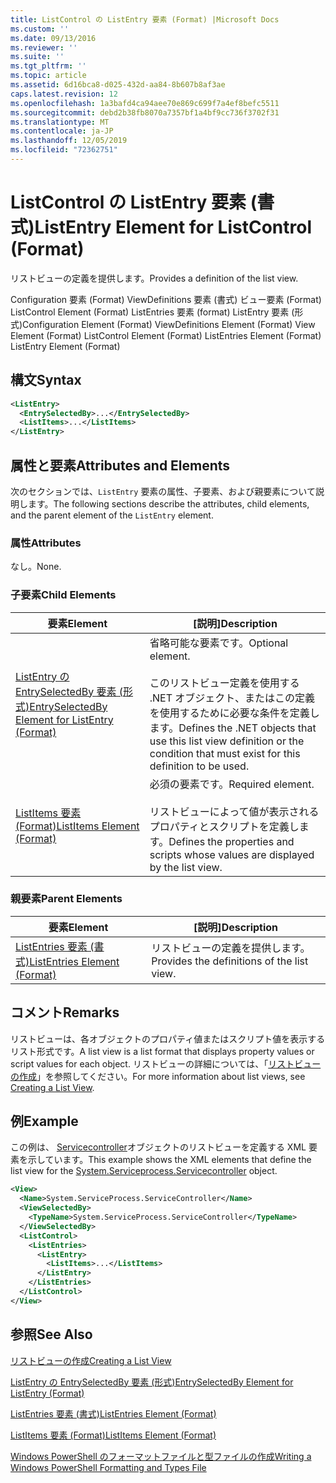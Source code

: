 ```yaml
---
title: ListControl の ListEntry 要素 (Format) |Microsoft Docs
ms.custom: ''
ms.date: 09/13/2016
ms.reviewer: ''
ms.suite: ''
ms.tgt_pltfrm: ''
ms.topic: article
ms.assetid: 6d16bca8-d025-432d-aa84-8b607b8af3ae
caps.latest.revision: 12
ms.openlocfilehash: 1a3bafd4ca94aee70e869c699f7a4ef8befc5511
ms.sourcegitcommit: debd2b38fb8070a7357bf1a4bf9cc736f3702f31
ms.translationtype: MT
ms.contentlocale: ja-JP
ms.lasthandoff: 12/05/2019
ms.locfileid: "72362751"
---
```

# <a name="listentry-element-for-listcontrol-format"></a><span data-ttu-id="cb607-102">ListControl の ListEntry 要素 (書式)</span><span class="sxs-lookup"><span data-stu-id="cb607-102">ListEntry Element for ListControl (Format)</span></span>

<span data-ttu-id="cb607-103">リストビューの定義を提供します。</span><span class="sxs-lookup"><span data-stu-id="cb607-103">Provides a definition of the list view.</span></span>

<span data-ttu-id="cb607-104">Configuration 要素 (Format) ViewDefinitions 要素 (書式) ビュー要素 (Format) ListControl Element (Format) ListEntries 要素 (format) ListEntry 要素 (形式)</span><span class="sxs-lookup"><span data-stu-id="cb607-104">Configuration Element (Format) ViewDefinitions Element (Format) View Element (Format) ListControl Element (Format) ListEntries Element (Format) ListEntry Element (Format)</span></span>

## <a name="syntax"></a><span data-ttu-id="cb607-105">構文</span><span class="sxs-lookup"><span data-stu-id="cb607-105">Syntax</span></span>

```xml
<ListEntry>
  <EntrySelectedBy>...</EntrySelectedBy>
  <ListItems>...</ListItems>
</ListEntry>
```

## <a name="attributes-and-elements"></a><span data-ttu-id="cb607-106">属性と要素</span><span class="sxs-lookup"><span data-stu-id="cb607-106">Attributes and Elements</span></span>

<span data-ttu-id="cb607-107">次のセクションでは、`ListEntry` 要素の属性、子要素、および親要素について説明します。</span><span class="sxs-lookup"><span data-stu-id="cb607-107">The following sections describe the attributes, child elements, and the parent element of the `ListEntry` element.</span></span>

### <a name="attributes"></a><span data-ttu-id="cb607-108">属性</span><span class="sxs-lookup"><span data-stu-id="cb607-108">Attributes</span></span>

<span data-ttu-id="cb607-109">なし。</span><span class="sxs-lookup"><span data-stu-id="cb607-109">None.</span></span>

### <a name="child-elements"></a><span data-ttu-id="cb607-110">子要素</span><span class="sxs-lookup"><span data-stu-id="cb607-110">Child Elements</span></span>

|<span data-ttu-id="cb607-111">要素</span><span class="sxs-lookup"><span data-stu-id="cb607-111">Element</span></span>|<span data-ttu-id="cb607-112">[説明]</span><span class="sxs-lookup"><span data-stu-id="cb607-112">Description</span></span>|
|-------------|-----------------|
|[<span data-ttu-id="cb607-113">ListEntry の EntrySelectedBy 要素 (形式)</span><span class="sxs-lookup"><span data-stu-id="cb607-113">EntrySelectedBy Element for ListEntry (Format)</span></span>](./entryselectedby-element-for-listentry-for-listcontrol-format.md)|<span data-ttu-id="cb607-114">省略可能な要素です。</span><span class="sxs-lookup"><span data-stu-id="cb607-114">Optional element.</span></span><br /><br /> <span data-ttu-id="cb607-115">このリストビュー定義を使用する .NET オブジェクト、またはこの定義を使用するために必要な条件を定義します。</span><span class="sxs-lookup"><span data-stu-id="cb607-115">Defines the .NET objects that use this list view definition or the condition that must exist for this definition to be used.</span></span>|
|[<span data-ttu-id="cb607-116">ListItems 要素 (Format)</span><span class="sxs-lookup"><span data-stu-id="cb607-116">ListItems Element (Format)</span></span>](./listitems-element-for-listentry-for-listcontrol-format.md)|<span data-ttu-id="cb607-117">必須の要素です。</span><span class="sxs-lookup"><span data-stu-id="cb607-117">Required element.</span></span><br /><br /> <span data-ttu-id="cb607-118">リストビューによって値が表示されるプロパティとスクリプトを定義します。</span><span class="sxs-lookup"><span data-stu-id="cb607-118">Defines the properties and scripts whose values are displayed by the list view.</span></span>|

### <a name="parent-elements"></a><span data-ttu-id="cb607-119">親要素</span><span class="sxs-lookup"><span data-stu-id="cb607-119">Parent Elements</span></span>

|<span data-ttu-id="cb607-120">要素</span><span class="sxs-lookup"><span data-stu-id="cb607-120">Element</span></span>|<span data-ttu-id="cb607-121">[説明]</span><span class="sxs-lookup"><span data-stu-id="cb607-121">Description</span></span>|
|-------------|-----------------|
|[<span data-ttu-id="cb607-122">ListEntries 要素 (書式)</span><span class="sxs-lookup"><span data-stu-id="cb607-122">ListEntries Element (Format)</span></span>](./listentries-element-for-listcontrol-format.md)|<span data-ttu-id="cb607-123">リストビューの定義を提供します。</span><span class="sxs-lookup"><span data-stu-id="cb607-123">Provides the definitions of the list view.</span></span>|

## <a name="remarks"></a><span data-ttu-id="cb607-124">コメント</span><span class="sxs-lookup"><span data-stu-id="cb607-124">Remarks</span></span>

<span data-ttu-id="cb607-125">リストビューは、各オブジェクトのプロパティ値またはスクリプト値を表示するリスト形式です。</span><span class="sxs-lookup"><span data-stu-id="cb607-125">A list view is a list format that displays property values or script values for each object.</span></span> <span data-ttu-id="cb607-126">リストビューの詳細については、「[リストビューの作成](./creating-a-list-view.md)」を参照してください。</span><span class="sxs-lookup"><span data-stu-id="cb607-126">For more information about list views, see [Creating a List View](./creating-a-list-view.md).</span></span>

## <a name="example"></a><span data-ttu-id="cb607-127">例</span><span class="sxs-lookup"><span data-stu-id="cb607-127">Example</span></span>

<span data-ttu-id="cb607-128">この例は、 [Servicecontroller](/dotnet/api/System.ServiceProcess.ServiceController)オブジェクトのリストビューを定義する XML 要素を示しています。</span><span class="sxs-lookup"><span data-stu-id="cb607-128">This example shows the XML elements that define the list view for the [System.Serviceprocess.Servicecontroller](/dotnet/api/System.ServiceProcess.ServiceController) object.</span></span>

```xml
<View>
  <Name>System.ServiceProcess.ServiceController</Name>
  <ViewSelectedBy>
    <TypeName>System.ServiceProcess.ServiceController</TypeName>
  </ViewSelectedBy>
  <ListControl>
    <ListEntries>
      <ListEntry>
        <ListItems>...</ListItems>
      </ListEntry>
    </ListEntries>
  </ListControl>
</View>
```

## <a name="see-also"></a><span data-ttu-id="cb607-129">参照</span><span class="sxs-lookup"><span data-stu-id="cb607-129">See Also</span></span>

[<span data-ttu-id="cb607-130">リストビューの作成</span><span class="sxs-lookup"><span data-stu-id="cb607-130">Creating a List View</span></span>](./creating-a-list-view.md)

[<span data-ttu-id="cb607-131">ListEntry の EntrySelectedBy 要素 (形式)</span><span class="sxs-lookup"><span data-stu-id="cb607-131">EntrySelectedBy Element for ListEntry (Format)</span></span>](./entryselectedby-element-for-listentry-for-listcontrol-format.md)

[<span data-ttu-id="cb607-132">ListEntries 要素 (書式)</span><span class="sxs-lookup"><span data-stu-id="cb607-132">ListEntries Element (Format)</span></span>](./listentries-element-for-listcontrol-format.md)

[<span data-ttu-id="cb607-133">ListItems 要素 (Format)</span><span class="sxs-lookup"><span data-stu-id="cb607-133">ListItems Element (Format)</span></span>](./listitems-element-for-listentry-for-listcontrol-format.md)

[<span data-ttu-id="cb607-134">Windows PowerShell のフォーマットファイルと型ファイルの作成</span><span class="sxs-lookup"><span data-stu-id="cb607-134">Writing a Windows PowerShell Formatting and Types File</span></span>](./writing-a-powershell-formatting-file.md)
